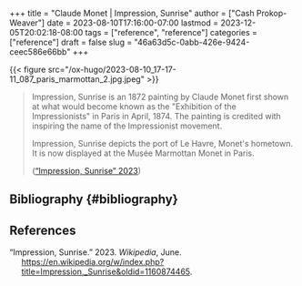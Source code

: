 +++
title = "Claude Monet | Impression, Sunrise"
author = ["Cash Prokop-Weaver"]
date = 2023-08-10T17:16:00-07:00
lastmod = 2023-12-05T20:02:18-08:00
tags = ["reference", "reference"]
categories = ["reference"]
draft = false
slug = "46a63d5c-0abb-426e-9424-ceec586e66bb"
+++

{{< figure src="/ox-hugo/2023-08-10_17-17-11_087_paris_marmottan_2.jpg.jpeg" >}}

> Impression, Sunrise is an 1872 painting by Claude Monet first shown at what would become known as the "Exhibition of the Impressionists" in Paris in April, 1874. The painting is credited with inspiring the name of the Impressionist movement.
>
> Impression, Sunrise depicts the port of Le Havre, Monet's hometown. It is now displayed at the Musée Marmottan Monet in Paris.
>
> (<a href="#citeproc_bib_item_1">“Impression, Sunrise” 2023</a>)


## Bibliography {#bibliography}

## References

<style>.csl-entry{text-indent: -1.5em; margin-left: 1.5em;}</style><div class="csl-bib-body">
  <div class="csl-entry"><a id="citeproc_bib_item_1"></a>“Impression, Sunrise.” 2023. <i>Wikipedia</i>, June. <a href="https://en.wikipedia.org/w/index.php?title=Impression,_Sunrise&oldid=1160874465">https://en.wikipedia.org/w/index.php?title=Impression,_Sunrise&#38;oldid=1160874465</a>.</div>
</div>
